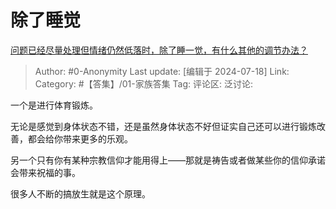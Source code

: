 # 除了睡觉
[问题已经尽量处理但情绪仍然低落时，除了睡一觉，有什么其他的调节办法？](https://www.zhihu.com/question/661092845/answer/3565404608)

> Author: #0-Anonymity
> Last update: [编辑于 2024-07-18]
> Link:
> Category: #【答集】/01-家族答集 
> Tag: 
> 评论区:
> 泛讨论:

一个是进行体育锻炼。

无论是感觉到身体状态不错，还是虽然身体状态不好但证实自己还可以进行锻炼改善，都会给你带来更多的乐观。

另一个只有你有某种宗教信仰才能用得上——那就是祷告或者做某些你的信仰承诺会带来祝福的事。

很多人不断的搞放生就是这个原理。
